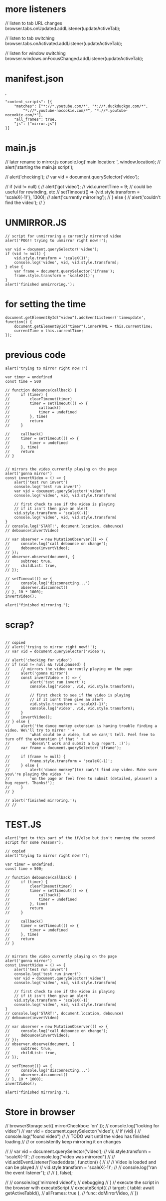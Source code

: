 
# more listeners
// listen to tab URL changes
browser.tabs.onUpdated.addListener(updateActiveTab);

// listen to tab switching
browser.tabs.onActivated.addListener(updateActiveTab);

// listen for window switching
browser.windows.onFocusChanged.addListener(updateActiveTab);

# manifest.json
,

    "content_scripts": [{
        "matches": ["*://*.youtube.com/*", "*://*.duckduckgo.com/*", 
            "*://*.youtube-nocookie.com/*", "*://*.youtube-nocookie.com/*"],
        "all_frames": true,
        "js": ["mirror.js"]
    }]

# main.js

// later rename to mirror.js
console.log('main location: ', window.location);
// alert('starting the main.js script');

// alert('checking');
// var vid = document.querySelector('video');

// if (vid != null) {
//     alert('got video');
//     vid.currentTime = 9; // could be useful for rewinding, etc
//     setTimeout(() => {vid.style.transform = 'scaleX(-1)'}, 1300);
//     alert('currently mirroring');
// } else {
//     alert('couldn\'t find the video');
// }


# UNMIRROR.JS
```
// script for unmirroring a currently mirrored video
alert('POG!! trying to unmirror right now!!');

var vid = document.querySelector('video');
if (vid != null) {
    vid.style.transform = 'scaleX(1)';
    console.log('video', vid, vid.style.transform);
} else {
    var frame = document.querySelector('iframe');
    frame.style.transform = 'scaleX(1)';
}
alert('finished unmirroring.');
```

# for setting the time
```
document.getElementById("video").addEventListener('timeupdate', function() {
    document.getElementById("timer").innerHTML = this.currentTime;
    currentTime = this.currentTime;
});
```

# previous code
```
alert("trying to mirror right now!!")

var timer = undefined
const time = 500

// function debounce(callback) {
//     if (timer) {
//         clearTimeout(timer)
//         timer = setTimeout(() => {
//             callback()
//             timer = undefined
//         }, time)
//         return
//     }

//     callback()
//     timer = setTimeout(() => {
//         timer = undefined
//     }, time)
//     return
// }


// mirrors the video currently playing on the page
alert('gonna mirror')
const invertVideo = () => {
    alert('test run invert')
    console.log('test run invert')
    var vid = document.querySelector('video')
    console.log('video', vid, vid.style.transform)

    // first check to see if the video is playing
    // if it isn't then give an alert
    vid.style.transform = 'scaleX(-1)'
    console.log('video', vid, vid.style.transform)
}
// console.log('START!', document.location, debounce)
// debounce(invertVideo)

// var observer = new MutationObserver(() => {
//     console.log('call debounce on change');
//     debounce(invertVideo);
// });
// observer.observe(document, {
//     subtree: true,
//     childList: true,
// });

// setTimeout(() => {
//     console.log('disconnecting...')
//     observer.disconnect()
// }, 10 * 1000);
invertVideo();

alert("finished mirroring.");
```

# scrap?
```

// copied
// alert('trying to mirror right now!!');
// var vid = document.querySelector('video');

// alert('checking for video')
// if (vid != null && !vid.paused) {
//     // mirrors the video currently playing on the page
//     alert('gonna mirror')
//     const invertVideo = () => {
//         alert('test run invert');
//         console.log('video', vid, vid.style.transform);
        
//         // first check to see if the video is playing
//         // if it isn't then give an alert
//         vid.style.transform = 'scaleX(-1)';
//         console.log('video', vid, vid.style.transform);
//     }
//     invertVideo();
// } else {
//     alert('the dance monkey extension is having trouble finding a video. We\'ll try to mirror ' +
//         'what could be a video, but we can\'t tell. Feel free to turn off the extenstion if that ' +
//         'doesn\'t work and submit a bug report. :)');
//     var frame = document.querySelector('iframe');

//     if (frame != null) {
//         frame.style.transform = 'scaleX(-1)';
//     } else {
//         alert('dance monkey^(tm) can\'t find any video. Make sure you\'re playing the video ' +
//         'on the page or feel free to submit (detailed, please!) a bug report. Thanks!');
//     }
// }

// alert('finished mirroring.');
// // 
```

# TEST.JS
```
alert("got to this part of the if/else but isn't running the second script for some reason?");

// copied
alert("trying to mirror right now!!");

var timer = undefined;
const time = 500;

// function debounce(callback) {
//     if (timer) {
//         clearTimeout(timer)
//         timer = setTimeout(() => {
//             callback()
//             timer = undefined
//         }, time)
//         return
//     }

//     callback()
//     timer = setTimeout(() => {
//         timer = undefined
//     }, time)
//     return
// }


// mirrors the video currently playing on the page
alert('gonna mirror')
const invertVideo = () => {
    alert('test run invert')
    console.log('test run invert')
    var vid = document.querySelector('video')
    console.log('video', vid, vid.style.transform)

    // first check to see if the video is playing
    // if it isn't then give an alert
    vid.style.transform = 'scaleX(-1)'
    console.log('video', vid, vid.style.transform)
}
// console.log('START!', document.location, debounce)
// debounce(invertVideo)

// var observer = new MutationObserver(() => {
//     console.log('call debounce on change');
//     debounce(invertVideo);
// });
// observer.observe(document, {
//     subtree: true,
//     childList: true,
// });

// setTimeout(() => {
//     console.log('disconnecting...')
//     observer.disconnect()
// }, 10 * 1000);
invertVideo();

alert("finished mirroring.");
```

# Store in browser
// browserStorage.set({ mirrorCheckbox: 'on' });
// console.log("looking for video")
// var vid = document.querySelector('video');
// if (vid) {
//     console.log("found video")
//     // TODO wait until the video has finished loading
//     // or consistently keep mirroring it on changes

//     // var vid = document.querySelector('video');
//     vid.style.transform = 'scaleX(-1)';
//     console.log("video was mirrored")
//     // vid.addEventListener('loadeddata', function() {
//     //     // Video is loaded and can be played
//     //     vid.style.transform = 'scaleX(-1)';
//     //     console.log("ran the event listener");
//     // }, false);

//     // console.log('mirrored video!');  // debugging
// }
// execute the script in the browser with executeScript
// executeScript({
//     target: { tabId: await getActiveTabId(),
//         allFrames: true },
//         func: doMirrorVideo,
//     })